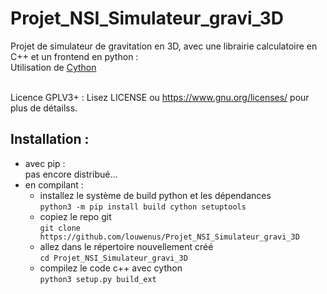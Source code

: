 # Projet_NSI_Simulateur_gravi_3D

Projet de simulateur de gravitation en 3D, avec une librairie calculatoire en C++ et un frontend en python :<br/>
Utilisation de [Cython](https://github.com/cython/cython)<br/><br/>

Licence GPLV3+ :
Lisez LICENSE ou https://www.gnu.org/licenses/ pour plus de détailss.

## Installation :<br/>
- avec pip :<br/>
pas encore distribué...<br/>
- en compilant :<br/>
  - installez le système de build python et les dépendances<br/>
  `python3 -m pip install build cython setuptools`<br/>
  - copiez le repo git<br/>
  `git clone https://github.com/louwenus/Projet_NSI_Simulateur_gravi_3D`<br/>
  - allez dans le répertoire nouvellement créé<br/>
  `cd Projet_NSI_Simulateur_gravi_3D`<br/>
  - compilez le code c++ avec cython<br/>
  `python3 setup.py build_ext`<br/>